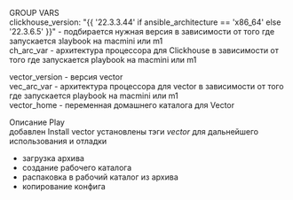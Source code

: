 GROUP VARS \
clickhouse_version: "{{ '22.3.3.44' if ansible_architecture == 'x86_64' else '22.3.6.5' }}" - подбирается нужная версия в зависимости от того где запускается зlaybook на macmini или m1 \
ch_arc_var - архитектура процессора для Clickhouse в зависимости от того где запускается playbook на macmini или m1

vector_version - версия vector \
vec_arc_var - архитектура процессора для vector в зависимости от того где запускается playbook на macmini или m1 \
vector_home - переменная домашнего каталога для Vector

Описание Play \
добавлен Install vector
 установлены тэги *vector* для дальнейшего использования и отладки 
 - загрузка архива 
 - создание рабочего каталога
 - распаковка в рабочий каталог из архива
 - копирование конфига



